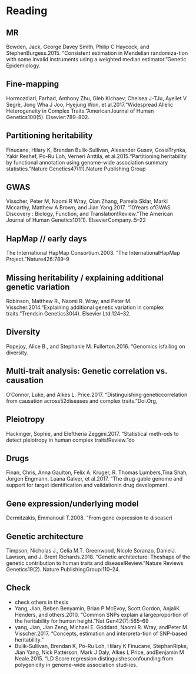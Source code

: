 
# Reading

## MR
Bowden, Jack, George Davey Smith, Philip C Haycock, and StephenBurgess.2015. “Consistent estimation in Mendelian randomiza-tion with some invalid instruments using a weighted median estimator.”Genetic Epidemiology.

## Fine-mapping
Hormozdiari, Farhad, Anthony Zhu, Gleb Kichaev, Chelsea J-TJu, Ayellet V Segrè, Jong Wha J Joo, Hyejung Won, et al.2017.“Widespread Allelic Heterogeneity in Complex Traits.”AmericanJournal of Human Genetics100(5). Elsevier:789–802.

## Partitioning heritability
Finucane, Hilary K, Brendan Bulik-Sullivan, Alexander Gusev, GosiaTrynka, Yakir Reshef, Po-Ru Loh, Verneri Anttila, et al.2015.“Partitioning heritability by functional annotation using genome-wide association summary statistics.”Nature Genetics47(11).Nature Publishing Group


## GWAS
Visscher, Peter M, Naomi R Wray, Qian Zhang, Pamela Sklar, MarkI Mccarthy, Matthew A Brown, and Jian Yang.2017. “10Years ofGWAS Discovery : Biology, Function, and Translation!Review.”The American Journal of Human Genetics101(1). ElsevierCompany.:5–22

## HapMap // early days
The International HapMap Consortium.2003. “The InternationalHapMap Project.”Nature426:789–9

## Missing heritability / explaining additional genetic variation
Robinson, Matthew R., Naomi R. Wray, and Peter M. Visscher.2014.“Explaining additional genetic variation in complex traits.”Trendsin Genetics30(4). Elsevier Ltd:124–32. 

## Diversity
Popejoy, Alice B., and Stephanie M. Fullerton.2016. “Genomics isfailing on diversity.

## Multi-trait analysis: Genetic correlation vs. causation
O’Connor, Luke, and Alkes L. Price.2017. “Distinguishing geneticcorrelation from causation across52diseases and complex traits.”Doi.Org,

## Pleiotropy
Hackinger, Sophie, and Eleftheria Zeggini.2017. “Statistical meth-ods to detect pleiotropy in human complex traits!Review.”do

## Drugs
Finan, Chris, Anna Gaulton, Felix A. Kruger, R. Thomas Lumbers,Tina Shah, Jorgen Engmann, Luana Galver, et al.2017. “The drug-gable genome and support for target identification and validationin drug development.

## Gene expression/underlying model
Dermitzakis, Emmanouil T.2008. “From gene expression to diseaseri

## Genetic architecture
Timpson, Nicholas J., Celia M.T. Greenwood, Nicole Soranzo, DanielJ. Lawson, and J. Brent Richards.2018. “Genetic architecture: Theshape of the genetic contribution to human traits and disease!Review.”Nature Reviews Genetics19(2). Nature PublishingGroup:110–24.


## Check

- check others in thesis
- Yang, Jian, Beben Benyamin, Brian P McEvoy, Scott Gordon, AnjaliK Henders, and others.2010. “Common SNPs explain a largeproportion of the heritability for human height.”Nat Gen42(7):565–69
- yang, Jian, Jian Zeng, Michael E. Goddard, Naomi R. Wray, andPeter M. Visscher.2017. “Concepts, estimation and interpreta-tion of SNP-based heritability.”
- Bulik-Sullivan, Brendan K, Po-Ru Loh, Hilary K Finucane, StephanRipke, Jian Yang, Nick Patterson, Mark J Daly, Alkes L Price, andBenjamin M Neale.2015. “LD Score regression distinguishesconfounding from polygenicity in genome-wide association stud-ies.